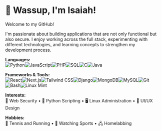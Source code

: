 # 👋 Wassup, I'm Isaiah!  
Welcome to my GitHub!  

I'm passionate about building applications that are not only functional but also secure. I enjoy working across the full stack, experimenting with different technologies, and learning concepts to strengthen my development process.  

**Languages:**  
![Python](https://img.shields.io/badge/Python-3776AB?style=for-the-badge&logo=python&logoColor=white)![JavaScript](https://img.shields.io/badge/JavaScript-F7DF1E?style=for-the-badge&logo=javascript&logoColor=black)![PHP](https://img.shields.io/badge/PHP-777BB4?style=for-the-badge&logo=php&logoColor=white)![SQL](https://img.shields.io/badge/SQL-003B57?style=for-the-badge&logo=mysql&logoColor=white)![C](https://img.shields.io/badge/C-00599C?style=for-the-badge&logo=c&logoColor=white)![Java](https://img.shields.io/badge/Java-007396?style=for-the-badge&logo=java&logoColor=white)  

**Frameworks & Tools:**  
![React](https://img.shields.io/badge/React-20232A?style=for-the-badge&logo=react&logoColor=61DAFB)![Next.js](https://img.shields.io/badge/Next.js-000000?style=for-the-badge&logo=next.js&logoColor=white)![Tailwind CSS](https://img.shields.io/badge/Tailwind_CSS-38B2AC?style=for-the-badge&logo=tailwind-css&logoColor=white)![Django](https://img.shields.io/badge/Django-092E20?style=for-the-badge&logo=django&logoColor=white)![MongoDB](https://img.shields.io/badge/MongoDB-4EA94B?style=for-the-badge&logo=mongodb&logoColor=white)![MySQL](https://img.shields.io/badge/MySQL-4479A1?style=for-the-badge&logo=mysql&logoColor=white)![Git](https://img.shields.io/badge/Git-F05032?style=for-the-badge&logo=git&logoColor=white)![Bash](https://img.shields.io/badge/Bash-4EAA25?style=for-the-badge&logo=gnubash&logoColor=white)![Linux Mint](https://img.shields.io/badge/Linux%20Mint-87CF3E?style=for-the-badge&logo=linux-mint&logoColor=white)  

**Interests:**  
🔐 Web Security • 🐍 Python Scripting • 🖥 Linux Administration • 🎨 UI/UX Design  

**Hobbies:**  
🎾 Tennis and Running • 🏈 Watching Sports • 🖧 Homelabbing

